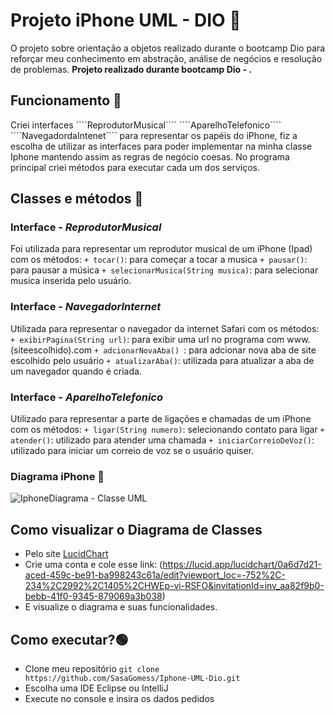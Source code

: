 <h1> Projeto iPhone UML - DIO 🍎</h1>

O projeto sobre orientação a objetos realizado durante o bootcamp Dio para reforçar meu conhecimento em abstração, análise de negócios e resolução de problemas.
**Projeto realizado durante bootcamp Dio - .**

<h2>Funcionamento 🔵</h2> 
Criei interfaces ````ReprodutorMusical````  ````AparelhoTelefonico````  ````NavegadordaIntenet```` para representar os papéis do iPhone, fiz a escolha de utilizar as interfaces para poder implementar na minha classe Iphone mantendo assim as regras de negócio coesas. No programa principal criei métodos para executar cada um dos serviços.

<h2>Classes e métodos 📌 </h2> 

### Interface - *ReprodutorMusical*
Foi utilizada para representar um reprodutor musical de um iPhone (Ipad) com os métodos: ```` + tocar() ````: para começar a tocar a musica ````+ pausar()````: para pausar a música ````+ selecionarMusica(String musica)````: para selecionar musica inserida pelo usuário.
### Interface - *NavegadorInternet*
Utilizada para representar o navegador da internet Safari com os métodos: ````+ exibirPagina(String url)````: para exibir uma url no programa com www.(siteescolhido).com ````+ adcionarNovaAba() ````: para adcionar nova aba de site escolhido pelo usuário ````+ atualizarAba()````: utilizada para atualizar a aba de um navegador quando é criada.
### Interface - *AparelhoTelefonico*
Utilizado para representar a parte de ligações e chamadas de um iPhone com os métodos: ````+ ligar(String numero)````: selecionando contato para ligar ````+ atender()````: utilizado para atender uma chamada
````+ iniciarCorreioDeVoz()````: utilizado para iniciar um correio de voz se o usuário quiser.

### Diagrama iPhone 📱
![IphoneDiagrama - Classe UML](https://github.com/user-attachments/assets/038b9a2e-91ee-4305-95b8-29a7db043686)

<h2>Como visualizar o Diagrama de Classes</h2>

* Pelo site [LucidChart](https://www.lucidchart.com/)
* Crie uma conta e cole esse link: (https://lucid.app/lucidchart/0a6d7d21-aced-459c-be91-ba998243c61a/edit?viewport_loc=-752%2C-234%2C2992%2C1405%2CHWEp-vi-RSFO&invitationId=inv_aa82f9b0-bebb-41f0-9345-879069a3b038)
* E visualize o diagrama e suas funcionalidades.
  
<h2>Como executar?🟢</h2>

* Clone meu repositório ````git clone https://github.com/SasaGomess/Iphone-UML-Dio.git````
* Escolha uma IDE Eclipse ou IntelliJ
* Execute no console e insira os dados pedidos
